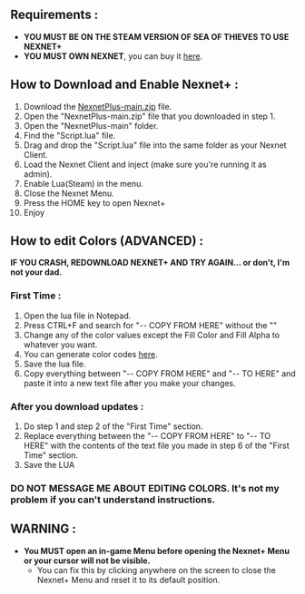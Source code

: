 ## Requirements :
- **YOU MUST BE ON THE STEAM VERSION OF SEA OF THIEVES TO USE NEXNET+**
- **YOU MUST OWN NEXNET**, you can buy it [here](https://nexnet-cheats.cc/).

## How to Download and Enable Nexnet+  :
1. Download the [NexnetPlus-main.zip](https://github.com/Izoee/NexnetPlus/archive/refs/heads/main.zip) file.
2. Open the "NexnetPlus-main.zip" file that you downloaded in step 1.
3. Open the "NexnetPlus-main" folder.
4. Find the "Script.lua" file.
5. Drag and drop the "Script.lua" file into the same folder as your Nexnet Client.
6. Load the Nexnet Client and inject (make sure you're running it as admin).
7. Enable Lua(Steam) in the menu.
8. Close the Nexnet Menu.
9. Press the HOME key to open Nexnet+
10. Enjoy

## How to edit Colors (ADVANCED) :
**IF YOU CRASH, REDOWNLOAD NEXNET+ AND TRY AGAIN... or don't, I'm not your dad.**
### First Time :
1. Open the lua file in Notepad.
2. Press CTRL+F and search for "-- COPY FROM HERE" without the ""
3. Change any of the color values except the Fill Color and Fill Alpha to whatever you want. 
4. You can generate color codes [here](https://rgbacolorpicker.com/).
5. Save the lua file.
6. Copy everything between "-- COPY FROM HERE" and "-- TO HERE" and paste it into a new text file after you make your changes.

### After you download updates :
1. Do step 1 and step 2 of the "First Time" section.
2. Replace everything between the "-- COPY FROM HERE" to "-- TO HERE" with the contents of the text file you made in step 6 of the "First Time" section.
3. Save the LUA

### DO NOT MESSAGE ME ABOUT EDITING COLORS. It's not my problem if you can't understand instructions.

## WARNING :
- **You MUST open an in-game Menu before opening the Nexnet+ Menu or your cursor will not be visible.**
  - You can fix this by clicking anywhere on the screen to close the Nexnet+ Menu and reset it to its default position.
